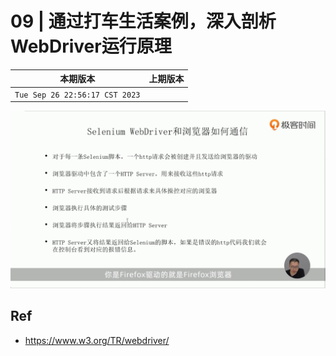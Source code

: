# 09 | 通过打车生活案例，深入剖析WebDriver运行原理 


|本期版本|上期版本
|:---:|:---:
`Tue Sep 26 22:56:17 CST 2023` |

<img src="01.png" />


## Ref

* <https://www.w3.org/TR/webdriver/>